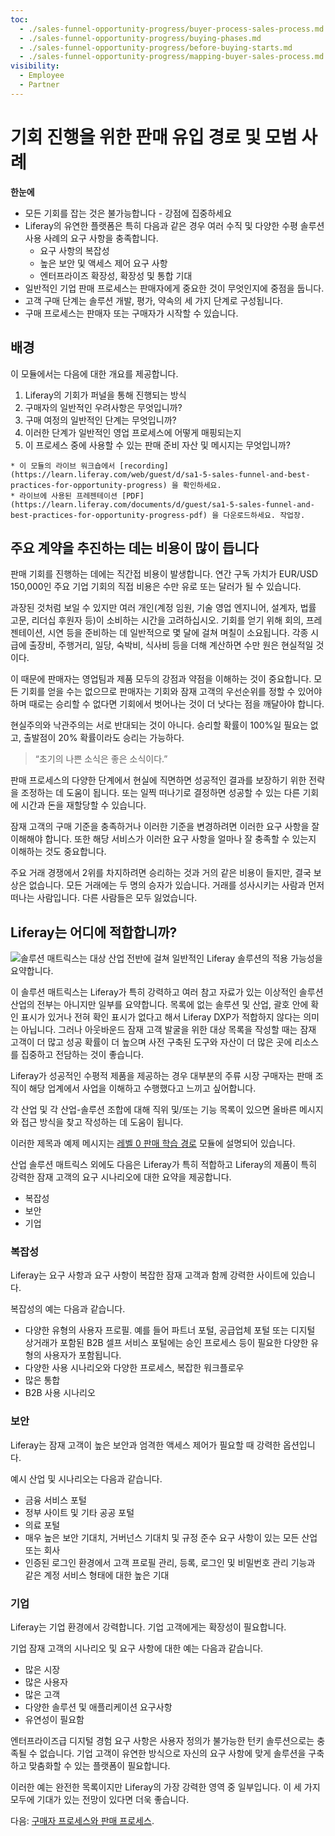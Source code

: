 ```yaml
---
toc:
  - ./sales-funnel-opportunity-progress/buyer-process-sales-process.md
  - ./sales-funnel-opportunity-progress/buying-phases.md
  - ./sales-funnel-opportunity-progress/before-buying-starts.md
  - ./sales-funnel-opportunity-progress/mapping-buyer-sales-process.md
visibility:
  - Employee
  - Partner
---
```

# 기회 진행을 위한 판매 유입 경로 및 모범 사례

**한눈에**

* 모든 기회를 잡는 것은 불가능합니다 - 강점에 집중하세요
* Liferay의 유연한 플랫폼은 특히 다음과 같은 경우 여러 수직 및 다양한 수평 솔루션 사용 사례의 요구 사항을 충족합니다.
  * 요구 사항의 복잡성
  * 높은 보안 및 액세스 제어 요구 사항
  * 엔터프라이즈 확장성, 확장성 및 통합 기대
* 일반적인 기업 판매 프로세스는 판매자에게 중요한 것이 무엇인지에 중점을 둡니다.
* 고객 구매 단계는 솔루션 개발, 평가, 약속의 세 가지 단계로 구성됩니다.
* 구매 프로세스는 판매자 또는 구매자가 시작할 수 있습니다.

## 배경

이 모듈에서는 다음에 대한 개요를 제공합니다.

1. Liferay의 기회가 퍼널을 통해 진행되는 방식
2. 구매자의 일반적인 우려사항은 무엇입니까?
3. 구매 여정의 일반적인 단계는 무엇입니까?
4. 이러한 단계가 일반적인 영업 프로세스에 어떻게 매핑되는지
5. 이 프로세스 중에 사용할 수 있는 판매 준비 자산 및 메시지는 무엇입니까?

```{note}
* 이 모듈의 라이브 워크숍에서 [recording](https://learn.liferay.com/web/guest/d/sa1-5-sales-funnel-and-best-practices-for-opportunity-progress) 을 확인하세요.
* 라이브에 사용된 프레젠테이션 [PDF](https://learn.liferay.com/documents/d/guest/sa1-5-sales-funnel-and-best-practices-for-opportunity-progress-pdf) 을 다운로드하세요. 작업장.
```

## 주요 계약을 추진하는 데는 비용이 많이 듭니다

판매 기회를 진행하는 데에는 직간접 비용이 발생합니다. 연간 구독 가치가 EUR/USD 150,000인 주요 기업 기회의 직접 비용은 수만 유로 또는 달러가 될 수 있습니다.

과장된 것처럼 보일 수 있지만 여러 개인(계정 임원, 기술 영업 엔지니어, 설계자, 법률 고문, 리더십 후원자 등)이 소비하는 시간을 고려하십시오. 기회를 얻기 위해 회의, 프레젠테이션, 시연 등을 준비하는 데 일반적으로 몇 달에 걸쳐 며칠이 소요됩니다.  각종 시급에 출장비, 주행거리, 일당, 숙박비, 식사비 등을 더해 계산하면 수만 원은 현실적일 것이다.

이 때문에 판매자는 영업팀과 제품 모두의 강점과 약점을 이해하는 것이 중요합니다. 모든 기회를 얻을 수는 없으므로 판매자는 기회와 잠재 고객의 우선순위를 정할 수 있어야 하며 때로는 승리할 수 없다면 기회에서 벗어나는 것이 더 낫다는 점을 깨달아야 합니다.

현실주의와 낙관주의는 서로 반대되는 것이 아니다. 승리할 확률이 100%일 필요는 없고, 출발점이 20% 확률이라도 승리는 가능하다.

> “초기의 나쁜 소식은 좋은 소식이다.”

판매 프로세스의 다양한 단계에서 현실에 직면하면 성공적인 결과를 보장하기 위한 전략을 조정하는 데 도움이 됩니다. 또는 일찍 떠나기로 결정하면 성공할 수 있는 다른 기회에 시간과 돈을 재할당할 수 있습니다.

잠재 고객의 구매 기준을 충족하거나 이러한 기준을 변경하려면 이러한 요구 사항을 잘 이해해야 합니다. 또한 해당 서비스가 이러한 요구 사항을 얼마나 잘 충족할 수 있는지 이해하는 것도 중요합니다.

주요 거래 경쟁에서 2위를 차지하려면 승리하는 것과 거의 같은 비용이 들지만, 결국 보상은 없습니다. 모든 거래에는 두 명의 승자가 있습니다. 거래를 성사시키는 사람과 먼저 떠나는 사람입니다. 다른 사람들은 모두 잃었습니다.

## Liferay는 어디에 적합합니까?

![솔루션 매트릭스는 대상 산업 전반에 걸쳐 일반적인 Liferay 솔루션의 적용 가능성을 요약합니다.](./sales-funnel-opportunity-progress/images/01.png)

이 솔루션 매트릭스는 Liferay가 특히 강력하고 여러 참고 자료가 있는 이상적인 솔루션 산업의 전부는 아니지만 일부를 요약합니다. 목록에 없는 솔루션 및 산업, 괄호 안에 확인 표시가 있거나 전혀 확인 표시가 없다고 해서 Liferay DXP가 적합하지 않다는 의미는 아닙니다. 그러나 아웃바운드 잠재 고객 발굴을 위한 대상 목록을 작성할 때는 잠재 고객이 더 많고 성공 확률이 더 높으며 사전 구축된 도구와 자산이 더 많은 곳에 리소스를 집중하고 전담하는 것이 좋습니다.

Liferay가 성공적인 수평적 제품을 제공하는 경우 대부분의 주류 시장 구매자는 판매 조직이 해당 업계에서 사업을 이해하고 수행했다고 느끼고 싶어합니다.

각 산업 및 각 산업-솔루션 조합에 대해 직위 및/또는 기능 목록이 있으면 올바른 메시지와 접근 방식을 찾고 작성하는 데 도움이 됩니다.

이러한 제목과 예제 메시지는 [레벨 0 판매 학습 경로](../level-0.md) 모듈에 설명되어 있습니다.

산업 솔루션 매트릭스 외에도 다음은 Liferay가 특히 적합하고 Liferay의 제품이 특히 강력한 잠재 고객의 요구 시나리오에 대한 요약을 제공합니다.

* 복잡성
* 보안
* 기업

### 복잡성

Liferay는 요구 사항과 요구 사항이 복잡한 잠재 고객과 함께 강력한 사이트에 있습니다.

복잡성의 예는 다음과 같습니다.

* 다양한 유형의 사용자 프로필. 예를 들어 파트너 포털, 공급업체 포털 또는 디지털 상거래가 포함된 B2B 셀프 서비스 포털에는 승인 프로세스 등이 필요한 다양한 유형의 사용자가 포함됩니다.
* 다양한 사용 시나리오와 다양한 프로세스, 복잡한 워크플로우
* 많은 통합
* B2B 사용 시나리오

### 보안

Liferay는 잠재 고객이 높은 보안과 엄격한 액세스 제어가 필요할 때 강력한 옵션입니다.

예시 산업 및 시나리오는 다음과 같습니다.

* 금융 서비스 포털
* 정부 사이트 및 기타 공공 포털
* 의료 포털
* 매우 높은 보안 기대치, 거버넌스 기대치 및 규정 준수 요구 사항이 있는 모든 산업 또는 회사
* 인증된 로그인 환경에서 고객 프로필 관리, 등록, 로그인 및 비밀번호 관리 기능과 같은 계정 서비스 형태에 대한 높은 기대

### 기업

Liferay는 기업 환경에서 강력합니다. 기업 고객에게는 확장성이 필요합니다.

기업 잠재 고객의 시나리오 및 요구 사항에 대한 예는 다음과 같습니다.

* 많은 시장
* 많은 사용자
* 많은 고객
* 다양한 솔루션 및 애플리케이션 요구사항
* 유연성이 필요함

엔터프라이즈급 디지털 경험 요구 사항은 사용자 정의가 불가능한 턴키 솔루션으로는 충족될 수 없습니다. 기업 고객이 유연한 방식으로 자신의 요구 사항에 맞게 솔루션을 구축하고 맞춤화할 수 있는 플랫폼이 필요합니다.

이러한 예는 완전한 목록이지만 Liferay의 가장 강력한 영역 중 일부입니다. 이 세 가지 모두에 기대가 있는 전망이 있다면 더욱 좋습니다.

다음: [구매자 프로세스와 판매 프로세스](./sales-funnel-opportunity-progress/buyer-process-sales-process.md).
